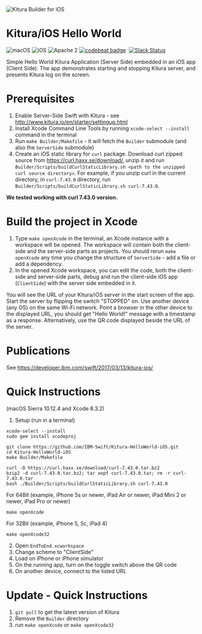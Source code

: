 ![Kitura Builder for iOS](https://raw.githubusercontent.com/IBM-Swift/Kitura-Builder-iOS/master/Documentation/KituraIOS.jpg)

# Kitura/iOS Hello World

![macOS](https://img.shields.io/badge/os-macOS-green.svg?style=flat)
![iOS](https://img.shields.io/badge/os-iOS-red.svg?style=flat)
![Apache 2](https://img.shields.io/badge/license-Apache2-blue.svg?style=flat)
[![codebeat badge](https://codebeat.co/badges/8a6ec41b-1b25-46f9-8d9d-cbe305f8b8a0)](https://codebeat.co/projects/github-com-ibm-swift-kitura-helloworld-ios-master-0d811d0a-4fc8-4cea-abfd-1af2b0b38d84)
&nbsp;[![Slack Status](http://swift-at-ibm-slack.mybluemix.net/badge.svg)](http://swift-at-ibm-slack.mybluemix.net/)

Simple Hello World Kitura Application (Server Side) embedded in an iOS app (Client Side).
The app demonstrates starting and stopping Kitura server, and presents Kitura log on the screen.

# Prerequisites
1. Enable Server-Side Swift with Kitura - see http://www.kitura.io/en/starter/settingup.html
2. Install Xcode Command Line Tools by running `xcode-select --install` command in the terminal
3. Run `make Builder/Makefile` - it will fetch the `Builder` submodule (and also the `ServerSide` submodule)
4. Create an iOS static library for `curl` package. Download curl zipped source from https://curl.haxx.se/download/, unzip it and run `Builder/Scripts/buildCurlStaticLibrary.sh <path to the unzipped curl source directory>`. For example, if you unzip curl in the current directory, in `curl-7.43.0` directory, run `Builder/Scripts/buildCurlStaticLibrary.sh curl-7.43.0`.

**We tested working with curl 7.43.0 version.**

# Build the project in Xcode
1. Type `make openXcode` in the terminal, an Xcode instance with a workspace will be opened. The workspace will contain both the client-side and the server-side parts as projects.
You should rerun `make openXcode` any time you change the structure of `ServerSide`  - add a file or add a dependency.
2. In the opened Xcode workspace, you can edit the code, both the client-side and server-side parts, debug and run the client-side iOS app (`ClientSide`) with the server side embedded in it.

You will see the URL of your Kitura/iOS server in the start screen of the app. Start the server by flipping the switch "STOPPED" on. Use another device (any OS) on the same Wi-Fi network. Point a browser in the other device to the displayed URL, you should get "Hello World!" message with a timestamp as a response. Alternatively, use the QR code displayed beside the URL of the server.

# Publications
See https://developer.ibm.com/swift/2017/03/13/kitura-ios/

# Quick Instructions
(macOS Sierra 10.12.4 and Xcode 8.3.2)

1. Setup (run in a terminal)
```
xcode-select --install
sudo gem install xcodeproj

git clone https://github.com/IBM-Swift/Kitura-HelloWorld-iOS.git
cd Kitura-HelloWorld-iOS
make Builder/Makefile

curl -O https://curl.haxx.se/download/curl-7.43.0.tar.bz2
bzip2 -d curl-7.43.0.tar.bz2; tar xopf curl-7.43.0.tar; rm -r curl-7.43.0.tar
bash ./Builder/Scripts/buildCurlStaticLibrary.sh curl-7.43.0
```

For 64Bit (example, iPhone 5s or newer, iPad Air or newer, iPad Mini 2 or newer, iPad Pro or newer)
```
make openXcode
```

For 32Bit (example, iPhone 5, 5c, iPad 4)
```
make openXcode32
```

2. Open `EndToEnd.xcworkspace`
3. Change scheme to "ClientSide"
4. Load on iPhone or iPhone simulator
5. On the running app, turn on the toggle switch above the QR code
6. On another device, connect to the listed URL

# Update -  Quick Instructions

1. `git pull` to get the latest version of Kitura
2. Remove the `Builder` directory
3. run `make openXcode` or `make openXcode32`
